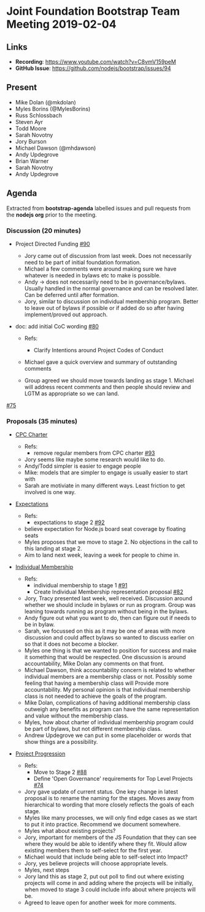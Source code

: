 # Joint Foundation Bootstrap Team Meeting 2019-02-04

## Links

* **Recording**: https://www.youtube.com/watch?v=C8vmV159peM
* **GitHub Issue**: https://github.com/nodejs/bootstrap/issues/94

## Present

- Mike Dolan (@mkdolan)
- Myles Borins (@MylesBorins)
- Russ Schlossbach
- Steven Ayr
- Todd Moore
- Sarah Novotny
- Jory Burson
- Michael Dawson (@mhdawson)
- Andy Updegrove
- Brian Warner
- Sarah Novotny
- Andy Updegrove

## Agenda

Extracted from **bootstrap-agenda** labelled issues and pull requests from the **nodejs org** prior to the meeting.

### Discussion (20 minutes)

* Project Directed Funding [#90](https://github.com/nodejs/bootstrap/issues/90)
  * Jory came out of discussion from last week. Does not necessarily need to be part of initial
    foundation formation.
  * Michael a few comments were around making sure we have whatever is needed in bylaws
    etc to make is possible.
  * Andy -> does not necessarily need to be in governance/bylaws.  Usually handled in the
    normal governance and can be resolved later. Can be deferred until after formation.
  * Jory, similar to discussion on individual membership program. Better to leave out of bylaws
    if possible or if added do so after having implement/proved out approach.

* doc: add initial CoC wording [#80](https://github.com/nodejs/bootstrap/pull/80)
  * Refs:
    * Clarify Intentions around Project Codes of Conduct 

  * Michael gave a quick overview and summary of outstanding comments
  * Group agreed we should move towards landing as stage 1. Michael will address
    recent comments and then people should review and LGTM as appropriate
    so we can land.

[#75](https://github.com/nodejs/bootstrap/issues/75)

### Proposals (35 minutes)

* [CPC Charter](https://github.com/openjs-foundation/cross-project-council/tree/942f7a9fc06cc68db5932e6b5f9ca9e3934ab544/proposals/stage-1/CPC_CHARTER)
  - Refs:
    - remove regular members from CPC charter [#93](https://github.com/nodejs/bootstrap/pull/93)

  * Jory seems like maybe some research would like to do.
  * Andy/Todd simpler is easier to engage people
  * Mike: models that are simpler to engage is usually easier to start with
  * Sarah are motiviate in many different ways. Least friction to get involved is one way.

* [Expectations](https://github.com/openjs-foundation/cross-project-council/tree/942f7a9fc06cc68db5932e6b5f9ca9e3934ab544/proposals/stage-1/EXPECTATIONS)
  - Refs:
    - expectations to stage 2 [#92](https://github.com/nodejs/bootstrap/pull/92)

  * believe expectation for Node.js board seat coverage by floating seats
  * Myles proposes that we move to stage 2.  No objections in the call to this landing at stage 2.
  * Aim to land next week, leaving a week for people to chime in.

* [Individual Membership](https://github.com/openjs-foundation/cross-project-council/tree/942f7a9fc06cc68db5932e6b5f9ca9e3934ab544/proposals/stage-0/individual-membership)
  - Refs:
    - individual membership to stage 1 [#91](https://github.com/nodejs/bootstrap/pull/91)
    - Create Individual Membership representation proposal [#82](https://github.com/nodejs/bootstrap/pull/82)

  * Jory, Tracy presented last week, well received. Discussion around whether we should
    include in bylaws or run as program. Group was leaning towards running as program without
    being in the bylaws.
  * Andy figure out what you want to do, then can figure out if needs to be in bylaw.
  * Sarah, we focussed on this as it may be one of areas with more discussion and could affect
    bylaws so wanted to discuss earlier on so that it does not become a blocker.
  * Myles one thing is that we wanted to position for success and make it something that
    would be respected. One discussion is around accountability, Mike Dolan any comments
    on that front.
  * Michael Dawson, think accountability concern is related to whether individual members are
    a membership class or not. Possibly some feeling that having a membership class will 
    Provide more accountability. My personal opinion is that individual membership class is not
    needed to achieve the goals of the program.
  * Mike Dolan, complications of having additional membership class outweigh any benefits
    as program can have the same representation and value without the membership class.
  * Myles, how about charter of individual membership program could be part of bylaws, but
    not different membership class.
  * Andrew Updegrove we can put in some placeholder or words that show things are a
    possibility.

* [Project Progression](https://github.com/openjs-foundation/cross-project-council/tree/942f7a9fc06cc68db5932e6b5f9ca9e3934ab544/proposals/stage-1/PROJECT_PROGRESSION)
  - Refs:
    - Move to Stage 2 [#88](https://github.com/nodejs/bootstrap/pull/88)
    - Define 'Open Governance' requirements for Top Level Projects [#74](https://github.com/nodejs/bootstrap/issues/74)

  * Jory gave update of current status. One key change in latest proposal is to rename the
    naming for the stages. Moves away from hierarchical to wording that more closely
    reflects the goals of each stage.
  * Myles like many processes, we will only find edge cases as we start to put it into
    practice. Recommend we document somewhere.
  * Myles what about existing projects?
  * Jory, important for members of the JS Foundation that they can see where they would
    be able to identify where they fit. Would allow existing members them to self-select for the
    first year. 
  * Michael would that include being able to self-select into Impact?
  * Jory, yes believe projects will choose appropriate levels.
  * Myles, next steps
  * Jory land this as stage 2, put out poll to find out where existing projects will come in and
    adding where the projects will be initially, when moved to stage 3 could include info about
    where projects will be.
  * Agreed to leave open for another week for more comments.
